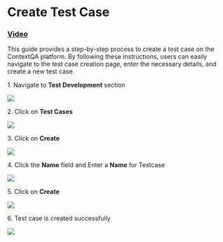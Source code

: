 
# Create Test Case

### [__Video__](https://youtu.be/hJJa91jPoWo)


This guide provides a step-by-step process to create a test case on the ContextQA platform. By following these instructions, users can easily navigate to the test case creation page, enter the necessary details, and create a new test case.

1\. Navigate to **Test Development** section

![](https://ajeuwbhvhr.cloudimg.io/colony-recorder.s3.amazonaws.com/files/2024-03-05/86a0ffb1-ee68-4274-b7f9-ee7f1bb62836/ascreenshot.jpeg?tl_px=0,0&br_px=1075,600&force_format=png&wat_scale=95&wat=1&wat_opacity=0.7&wat_gravity=northwest&wat_url=https://colony-recorder.s3.us-west-1.amazonaws.com/images/watermarks/FB923C_standard.png&wat_pad=1,215)


2\. Click on **Test Cases**

![](https://ajeuwbhvhr.cloudimg.io/colony-recorder.s3.amazonaws.com/files/2024-03-05/002a9a77-49dc-431d-b91b-1dbb39bdc92c/ascreenshot.jpeg?tl_px=0,0&br_px=1075,600&force_format=png&wat_scale=95&wat=1&wat_opacity=0.7&wat_gravity=northwest&wat_url=https://colony-recorder.s3.us-west-1.amazonaws.com/images/watermarks/FB923C_standard.png&wat_pad=171,127)


3\. Click on **Create**

![](https://ajeuwbhvhr.cloudimg.io/colony-recorder.s3.amazonaws.com/files/2024-03-05/f25a07a5-f6ca-4d72-8945-c11aeb200a2f/ascreenshot.jpeg?tl_px=844,0&br_px=1920,600&force_format=png&wat_scale=95&wat=1&wat_opacity=0.7&wat_gravity=northwest&wat_url=https://colony-recorder.s3.us-west-1.amazonaws.com/images/watermarks/FB923C_standard.png&wat_pad=945,13)


4\. Click the **Name** field and Enter a **Name** for Testcase

![](https://ajeuwbhvhr.cloudimg.io/colony-recorder.s3.amazonaws.com/files/2024-03-05/97075de7-ae71-4a2f-ad12-7783a3aca025/ascreenshot.jpeg?tl_px=257,0&br_px=1332,600&force_format=png&wat_scale=95&wat=1&wat_opacity=0.7&wat_gravity=northwest&wat_url=https://colony-recorder.s3.us-west-1.amazonaws.com/images/watermarks/FB923C_standard.png&wat_pad=502,107)


5\. Click on **Create**

![](https://ajeuwbhvhr.cloudimg.io/colony-recorder.s3.amazonaws.com/files/2024-03-05/79e23195-6212-4f77-9e87-6d5d4933a697/ascreenshot.jpeg?tl_px=818,0&br_px=1893,600&force_format=png&wat_scale=95&wat=1&wat_opacity=0.7&wat_gravity=northwest&wat_url=https://colony-recorder.s3.us-west-1.amazonaws.com/images/watermarks/FB923C_standard.png&wat_pad=502,13)


6\. Test case is created successfully

![](https://ajeuwbhvhr.cloudimg.io/colony-recorder.s3.amazonaws.com/files/2024-03-05/d40bc302-2d9e-46b5-84d3-65c3802017f9/user_cropped_screenshot.jpeg?tl_px=0,0&br_px=1075,600&force_format=png&wat_scale=95&wat=1&wat_opacity=0.7&wat_gravity=northwest&wat_url=https://colony-recorder.s3.us-west-1.amazonaws.com/images/watermarks/FB923C_standard.png&wat_pad=225,17)



